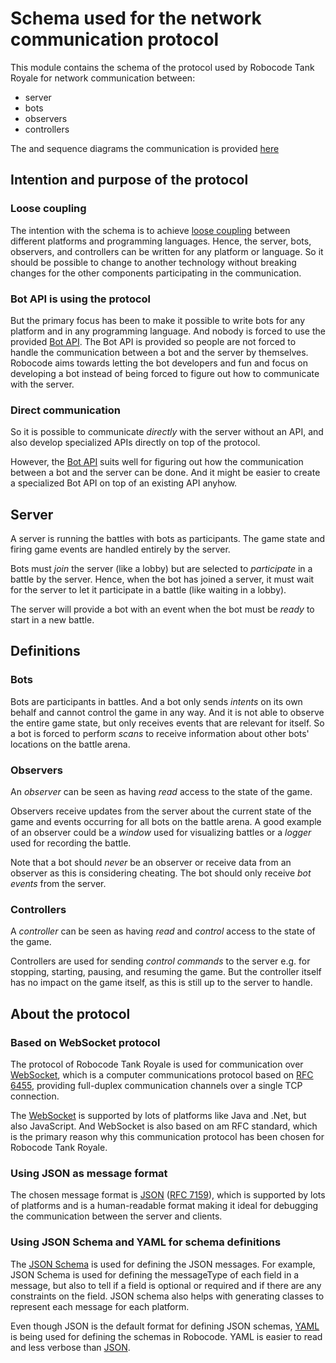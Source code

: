 # Schema used for the network communication protocol

This module contains the schema of the protocol used by Robocode Tank Royale for network communication between:

- server
- bots
- observers
- controllers

The and sequence diagrams the communication is provided [here](../../schemas/README.md)

## Intention and purpose of the protocol

### Loose coupling

The intention with the schema is to achieve [loose coupling] between different platforms and programming languages.
Hence, the server, bots, observers, and controllers can be written for any platform or language. So it should be
possible to change to another technology without breaking changes for the other components participating in the
communication.

### Bot API is using the protocol

But the primary focus has been to make it possible to write bots for any platform and in any programming language. And
nobody is forced to use the provided [Bot API]. The Bot API is provided so people are not forced to handle the communication between a bot and the server by themselves.
Robocode aims towards letting the bot developers and fun
and focus on developing a bot instead of being forced to figure out how to communicate with the server.

### Direct communication

So it is possible to communicate *directly* with the server without an API, and also develop specialized APIs directly on top of the protocol.

However, the [Bot API] suits well for figuring out how the communication between a bot and the server can be done. And it might be easier to create a specialized Bot API on top of an existing API anyhow.

## Server

A server is running the battles with bots as participants. The game state and firing game events are handled entirely by
the server.

Bots must _join_ the server (like a lobby) but are selected to _participate_ in a battle by the server. Hence, when the bot has joined a server, it must wait for the server to let it participate in a battle (like waiting in a lobby).

The server will provide a bot with an event when the bot must be _ready_ to start in a new battle.

## Definitions

### Bots

Bots are participants in battles. And a bot only sends _intents_ on its own behalf and cannot control the game in any way.
And it is not able to observe the entire game state, but only receives events that are relevant for itself. So a bot is
forced to perform _scans_ to receive information about other bots' locations on the battle arena.

### Observers

An _observer_ can be seen as having _read_ access to the state of the game.

Observers receive updates from the server about the current state of the game and events occurring for all bots on the
battle arena. A good example of an observer could be a _window_ used for visualizing battles or a _logger_ used for
recording the battle.

Note that a bot should _never_ be an observer or receive data from an observer as this is considering cheating. The bot
should only receive _bot events_ from the server.

### Controllers

A _controller_ can be seen as having _read_ and _control_ access to the state of the game.

Controllers are used for sending _control commands_ to the server e.g. for stopping, starting, pausing, and resuming the game. But the controller itself has no impact on the game itself, as this is still up to the server to handle.

## About the protocol

### Based on WebSocket protocol

The protocol of Robocode Tank Royale is used for communication over [WebSocket], which is a computer communications
protocol based on [RFC 6455], providing full-duplex communication channels over a single TCP connection.

The [WebSocket] is supported by lots of platforms like Java and .Net, but also JavaScript.  And WebSocket is also based on am RFC standard, which is the primary reason why this communication protocol has been chosen for Robocode Tank Royale.

### Using JSON as message format

The chosen message format is [JSON] ([RFC 7159]), which is supported by lots of platforms and is a human-readable format
making it ideal for debugging the communication between the server and clients.

### Using JSON Schema and YAML for schema definitions

The [JSON Schema] is used for defining the JSON messages. For example, JSON Schema is used for defining the messageType of each field in a message, but also to tell if a field is optional or required and if there are any constraints on the field. JSON schema also helps with generating
classes to represent each message for each platform.

Even though JSON is the default format for defining JSON schemas, [YAML] is being used for defining the schemas in
Robocode. YAML is easier to read and less verbose than [JSON].


[loose coupling]: https://en.wikipedia.org/wiki/Loose_coupling "Loose coupling on Wikipedia"

[WebSocket]: https://en.wikipedia.org/wiki/WebSocket "WebSocket on Wikipedia"

[RFC 6455]: https://datatracker.ietf.org/doc/html/rfc6455 "The WebSocket Protocol"

[JSON]: https://en.wikipedia.org/wiki/JSON "JSON on Wikipedia"

[RFC 7159]: https://tools.ietf.org/html/rfc7159 "The JavaScript Object Notation (JSON) Data Interchange Format"

[Bot API]: ../bot-api/README.md "Bot API"

[JSON Schema]: https://json-schema.org/ "JSON Schema home"

[YAML]: https://en.wikipedia.org/wiki/YAML "YAML on Wikipedia"
